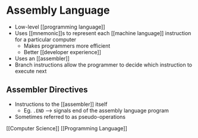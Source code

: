 # Assembly Language

- Low-level [[programming language]]
- Uses [[mnemonic]]s to represent each [[machine language]] instruction for a particular computer
  - Makes programmers more efficient
  - Better [[developer experience]]
- Uses an [[assembler]]
- Branch instructions allow the programmer to decide which instruction to execute next

## Assembler Directives

- Instructions to the [[assembler]] itself
  - Eg. `.END` --> signals end of the assembly language program
- Sometimes referred to as pseudo-operations

[[Computer Science]] [[Programming Language]]

